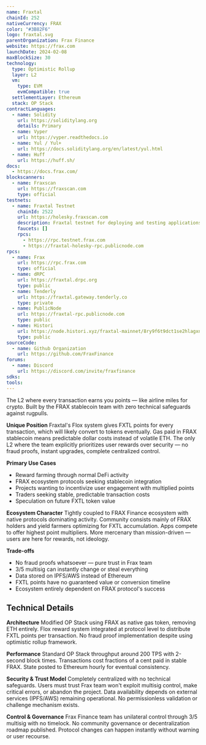 ```yaml
---
name: Fraxtal
chainId: 252
nativeCurrency: FRAX
color: "#3B82F6"
logo: fraxtal.svg
parentOrganization: Frax Finance
website: https://frax.com
launchDate: 2024-02-08
maxBlockSize: 30
technology:
  type: Optimistic Rollup
  layer: L2
  vm:
    type: EVM
    evmCompatible: true
  settlementLayer: Ethereum
  stack: OP Stack
contractLanguages:
  - name: Solidity
    url: https://soliditylang.org
    details: Primary
  - name: Vyper
    url: https://vyper.readthedocs.io
  - name: Yul / Yul+
    url: https://docs.soliditylang.org/en/latest/yul.html
  - name: Huff
    url: https://huff.sh/
docs:
  - https://docs.frax.com/
blockscanners:
  - name: Fraxscan
    url: https://fraxscan.com
    type: official
testnets:
  - name: Fraxtal Testnet
    chainId: 2522
    url: https://holesky.fraxscan.com
    description: Fraxtal testnet for deploying and testing applications on the Fraxtal Layer 2 network.
    faucets: []
    rpcs:
      - https://rpc.testnet.frax.com
      - https://fraxtal-holesky-rpc.publicnode.com
rpcs:
  - name: Frax
    url: https://rpc.frax.com
    type: official
  - name: dRPC
    url: https://fraxtal.drpc.org
    type: public
  - name: Tenderly
    url: https://fraxtal.gateway.tenderly.co
    type: private
  - name: PublicNode
    url: https://fraxtal-rpc.publicnode.com
    type: public
  - name: Histori
    url: https://node.histori.xyz/fraxtal-mainnet/8ry9f6t9dct1se2hlagxnd9n2a
    type: public
sourceCode:
  - name: Github Organization
    url: https://github.com/FraxFinance
forums:
  - name: Discord
    url: https://discord.com/invite/fraxfinance
sdks:
tools:
---
```


The L2 where every transaction earns you points — like airline miles for crypto. Built by the FRAX stablecoin team with zero technical safeguards against rugpulls.

**Unique Position**
Fraxtal's Flox system gives FXTL points for every transaction, which will likely convert to tokens eventually. Gas paid in FRAX stablecoin means predictable dollar costs instead of volatile ETH. The only L2 where the team explicitly prioritizes user rewards over security — no fraud proofs, instant upgrades, complete centralized control.

**Primary Use Cases**

- Reward farming through normal DeFi activity
- FRAX ecosystem protocols seeking stablecoin integration
- Projects wanting to incentivize user engagement with multiplied points
- Traders seeking stable, predictable transaction costs
- Speculation on future FXTL token value

**Ecosystem Character**
Tightly coupled to FRAX Finance ecosystem with native protocols dominating activity. Community consists mainly of FRAX holders and yield farmers optimizing for FXTL accumulation. Apps compete to offer highest point multipliers. More mercenary than mission-driven — users are here for rewards, not ideology.

**Trade-offs**

- No fraud proofs whatsoever — pure trust in Frax team
- 3/5 multisig can instantly change or steal everything
- Data stored on IPFS/AWS instead of Ethereum
- FXTL points have no guaranteed value or conversion timeline
- Ecosystem entirely dependent on FRAX protocol's success

## Technical Details

**Architecture**
Modified OP Stack using FRAX as native gas token, removing ETH entirely. Flox reward system integrated at protocol level to distribute FXTL points per transaction. No fraud proof implementation despite using optimistic rollup framework.

**Performance**
Standard OP Stack throughput around 200 TPS with 2-second block times. Transactions cost fractions of a cent paid in stable FRAX. State posted to Ethereum hourly for eventual consistency.

**Security & Trust Model**
Completely centralized with no technical safeguards. Users must trust Frax team won't exploit multisig control, make critical errors, or abandon the project. Data availability depends on external services (IPFS/AWS) remaining operational. No permissionless validation or challenge mechanism exists.

**Control & Governance**
Frax Finance team has unilateral control through 3/5 multisig with no timelock. No community governance or decentralization roadmap published. Protocol changes can happen instantly without warning or user recourse.
